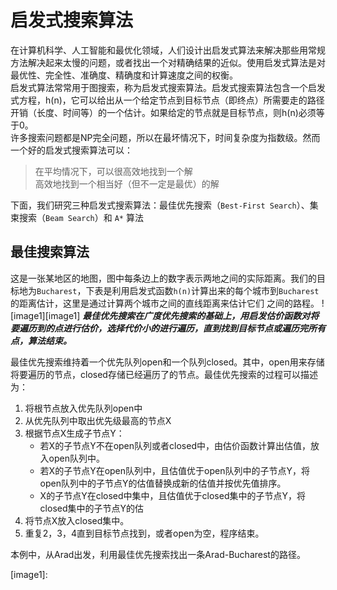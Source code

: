 # 启发式搜索算法
在计算机科学、人工智能和最优化领域，人们设计出启发式算法来解决那些用常规方法解决起来太慢的问题，或者找出一个对精确结果的近似。使用启发式算法是对最优性、完全性、准确度、精确度和计算速度之间的权衡。  
启发式算法常常用于图搜索，称为启发式搜索算法。启发式搜索算法包含一个启发式方程，h(n)，它可以给出从一个给定节点到目标节点（即终点）所需要走的路径开销（长度、时间等）的一个估计。如果给定的节点就是目标节点，则h(n)必须等于0。  
许多搜索问题都是NP完全问题，所以在最坏情况下，时间复杂度为指数级。然而一个好的启发式搜索算法可以：
>在平均情况下，可以很高效地找到一个解  
高效地找到一个相当好（但不一定是最优）的解  

下面，我们研究三种启发式搜索算法：最佳优先搜索（`Best-First Search`）、集束搜索（`Beam Search`）和 `A*` 算法

## 最佳搜索算法
这是一张某地区的地图，图中每条边上的数字表示两地之间的实际距离。我们的目标地为`Bucharest`，下表是利用启发式函数`h(n)`计算出来的每个城市到`Bucharest`的距离估计，这里是通过计算两个城市之间的直线距离来估计它们
之间的路程。
![image1][image1]
***最佳优先搜索在广度优先搜索的基础上，用启发估价函数对将要遍历到的点进行估价，选择代价小的进行遍历，直到找到目标节点或遍历完所有点，算法结束。***

最佳优先搜索维持着一个优先队列open和一个队列closed。其中，open用来存储将要遍历的节点，closed存储已经遍历了的节点。最佳优先搜索的过程可以描述为：
1. 将根节点放入优先队列open中
2. 从优先队列中取出优先级最高的节点X
3. 根据节点X生成子节点Y：
   - 若X的子节点Y不在open队列或者closed中，由估价函数计算出估值，放入open队列中。
   - 若X的子节点Y在open队列中，且估值优于open队列中的子节点Y，将open队列中的子节点Y的估值替换成新的估值并按优先值排序。
   - X的子节点Y在closed中集中，且估值优于closed集中的子节点Y，将closed集中的子节点Y的估
4. 将节点X放入closed集中。
5. 重复2，3，4直到目标节点找到，或者open为空，程序结束。  

本例中，从Arad出发，利用最佳优先搜索找出一条Arad-Bucharest的路径。



































































[image1]:
